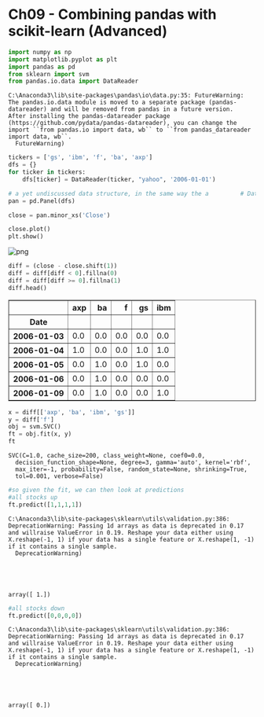 
# Ch09 - Combining pandas with scikit-learn (Advanced)


```python
import numpy as np
import matplotlib.pyplot as plt
import pandas as pd
from sklearn import svm
from pandas.io.data import DataReader
```

    C:\Anaconda3\lib\site-packages\pandas\io\data.py:35: FutureWarning: 
    The pandas.io.data module is moved to a separate package (pandas-datareader) and will be removed from pandas in a future version.
    After installing the pandas-datareader package (https://github.com/pydata/pandas-datareader), you can change the import ``from pandas.io import data, wb`` to ``from pandas_datareader import data, wb``.
      FutureWarning)
    


```python
tickers = ['gs', 'ibm', 'f', 'ba', 'axp']
dfs = {}
for ticker in tickers:
    dfs[ticker] = DataReader(ticker, "yahoo", '2006-01-01')
```


```python
# a yet undiscussed data structure, in the same way the a         # DataFrame is a collection of Series, a Panel is a collection of # DataFrames
pan = pd.Panel(dfs)
```


```python
close = pan.minor_xs('Close')
```


```python
close.plot()
plt.show()
```


![png](Ch09_CombiningPandasWithSciKitLearn_files/Ch09_CombiningPandasWithSciKitLearn_5_0.png)



```python
diff = (close - close.shift(1))
diff = diff[diff < 0].fillna(0)
diff = diff[diff >= 0].fillna(1)
diff.head()
```




<div>
<table border="1" class="dataframe">
  <thead>
    <tr style="text-align: right;">
      <th></th>
      <th>axp</th>
      <th>ba</th>
      <th>f</th>
      <th>gs</th>
      <th>ibm</th>
    </tr>
    <tr>
      <th>Date</th>
      <th></th>
      <th></th>
      <th></th>
      <th></th>
      <th></th>
    </tr>
  </thead>
  <tbody>
    <tr>
      <th>2006-01-03</th>
      <td>0.0</td>
      <td>0.0</td>
      <td>0.0</td>
      <td>0.0</td>
      <td>0.0</td>
    </tr>
    <tr>
      <th>2006-01-04</th>
      <td>1.0</td>
      <td>0.0</td>
      <td>0.0</td>
      <td>1.0</td>
      <td>1.0</td>
    </tr>
    <tr>
      <th>2006-01-05</th>
      <td>0.0</td>
      <td>1.0</td>
      <td>0.0</td>
      <td>1.0</td>
      <td>0.0</td>
    </tr>
    <tr>
      <th>2006-01-06</th>
      <td>0.0</td>
      <td>1.0</td>
      <td>0.0</td>
      <td>0.0</td>
      <td>0.0</td>
    </tr>
    <tr>
      <th>2006-01-09</th>
      <td>0.0</td>
      <td>1.0</td>
      <td>0.0</td>
      <td>0.0</td>
      <td>1.0</td>
    </tr>
  </tbody>
</table>
</div>




```python
x = diff[['axp', 'ba', 'ibm', 'gs']]
y = diff['f']
obj = svm.SVC()
ft = obj.fit(x, y)
ft
```




    SVC(C=1.0, cache_size=200, class_weight=None, coef0=0.0,
      decision_function_shape=None, degree=3, gamma='auto', kernel='rbf',
      max_iter=-1, probability=False, random_state=None, shrinking=True,
      tol=0.001, verbose=False)




```python
#so given the fit, we can then look at predictions
#all stocks up
ft.predict([1,1,1,1])
```

    C:\Anaconda3\lib\site-packages\sklearn\utils\validation.py:386: DeprecationWarning: Passing 1d arrays as data is deprecated in 0.17 and willraise ValueError in 0.19. Reshape your data either using X.reshape(-1, 1) if your data has a single feature or X.reshape(1, -1) if it contains a single sample.
      DeprecationWarning)
    




    array([ 1.])




```python
#all stocks down
ft.predict([0,0,0,0])
```

    C:\Anaconda3\lib\site-packages\sklearn\utils\validation.py:386: DeprecationWarning: Passing 1d arrays as data is deprecated in 0.17 and willraise ValueError in 0.19. Reshape your data either using X.reshape(-1, 1) if your data has a single feature or X.reshape(1, -1) if it contains a single sample.
      DeprecationWarning)
    




    array([ 0.])


